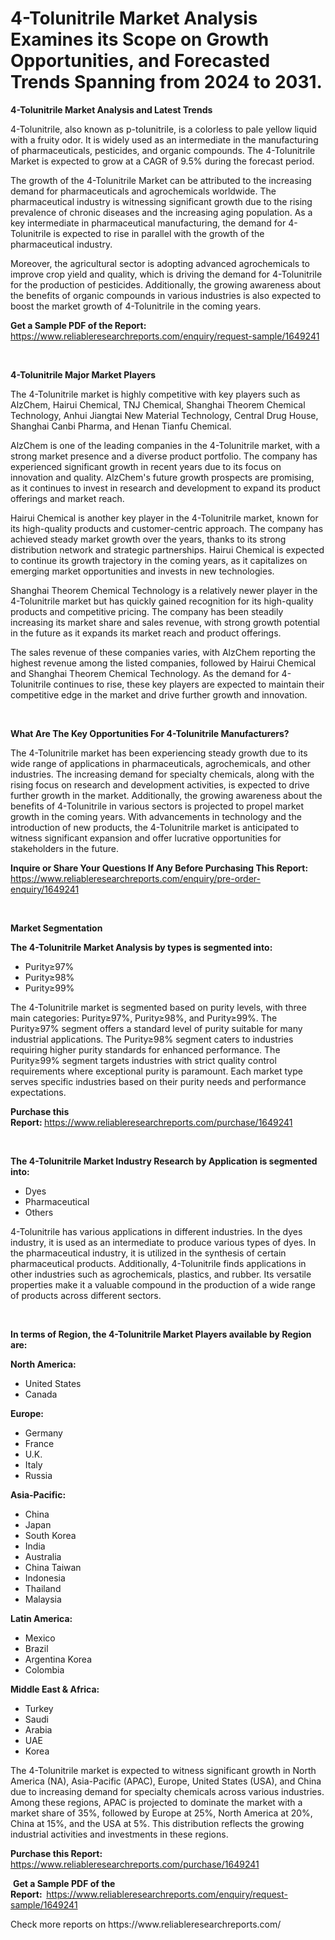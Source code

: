 <p><h1>4-Tolunitrile Market Analysis Examines its Scope on Growth Opportunities, and Forecasted Trends Spanning from 2024 to 2031.</h1></p><p><strong>4-Tolunitrile Market Analysis and Latest Trends</strong></p>
<p><p>4-Tolunitrile, also known as p-tolunitrile, is a colorless to pale yellow liquid with a fruity odor. It is widely used as an intermediate in the manufacturing of pharmaceuticals, pesticides, and organic compounds. The 4-Tolunitrile Market is expected to grow at a CAGR of 9.5% during the forecast period.</p><p>The growth of the 4-Tolunitrile Market can be attributed to the increasing demand for pharmaceuticals and agrochemicals worldwide. The pharmaceutical industry is witnessing significant growth due to the rising prevalence of chronic diseases and the increasing aging population. As a key intermediate in pharmaceutical manufacturing, the demand for 4-Tolunitrile is expected to rise in parallel with the growth of the pharmaceutical industry.</p><p>Moreover, the agricultural sector is adopting advanced agrochemicals to improve crop yield and quality, which is driving the demand for 4-Tolunitrile for the production of pesticides. Additionally, the growing awareness about the benefits of organic compounds in various industries is also expected to boost the market growth of 4-Tolunitrile in the coming years.</p></p>
<p><strong>Get a Sample PDF of the Report:&nbsp;</strong> <a href="https://www.reliableresearchreports.com/enquiry/request-sample/1649241">https://www.reliableresearchreports.com/enquiry/request-sample/1649241</a></p>
<p>&nbsp;</p>
<p><strong>4-Tolunitrile Major Market Players</strong></p>
<p><p>The 4-Tolunitrile market is highly competitive with key players such as AlzChem, Hairui Chemical, TNJ Chemical, Shanghai Theorem Chemical Technology, Anhui Jiangtai New Material Technology, Central Drug House, Shanghai Canbi Pharma, and Henan Tianfu Chemical.</p><p>AlzChem is one of the leading companies in the 4-Tolunitrile market, with a strong market presence and a diverse product portfolio. The company has experienced significant growth in recent years due to its focus on innovation and quality. AlzChem's future growth prospects are promising, as it continues to invest in research and development to expand its product offerings and market reach.</p><p>Hairui Chemical is another key player in the 4-Tolunitrile market, known for its high-quality products and customer-centric approach. The company has achieved steady market growth over the years, thanks to its strong distribution network and strategic partnerships. Hairui Chemical is expected to continue its growth trajectory in the coming years, as it capitalizes on emerging market opportunities and invests in new technologies.</p><p>Shanghai Theorem Chemical Technology is a relatively newer player in the 4-Tolunitrile market but has quickly gained recognition for its high-quality products and competitive pricing. The company has been steadily increasing its market share and sales revenue, with strong growth potential in the future as it expands its market reach and product offerings.</p><p>The sales revenue of these companies varies, with AlzChem reporting the highest revenue among the listed companies, followed by Hairui Chemical and Shanghai Theorem Chemical Technology. As the demand for 4-Tolunitrile continues to rise, these key players are expected to maintain their competitive edge in the market and drive further growth and innovation.</p></p>
<p>&nbsp;</p>
<p><strong>What Are The Key Opportunities For 4-Tolunitrile Manufacturers?</strong></p>
<p><p>The 4-Tolunitrile market has been experiencing steady growth due to its wide range of applications in pharmaceuticals, agrochemicals, and other industries. The increasing demand for specialty chemicals, along with the rising focus on research and development activities, is expected to drive further growth in the market. Additionally, the growing awareness about the benefits of 4-Tolunitrile in various sectors is projected to propel market growth in the coming years. With advancements in technology and the introduction of new products, the 4-Tolunitrile market is anticipated to witness significant expansion and offer lucrative opportunities for stakeholders in the future.</p></p>
<p><strong>Inquire or Share Your Questions If Any Before Purchasing This Report:</strong> <a href="https://www.reliableresearchreports.com/enquiry/pre-order-enquiry/1649241">https://www.reliableresearchreports.com/enquiry/pre-order-enquiry/1649241</a></p>
<p>&nbsp;</p>
<p><strong>Market Segmentation</strong></p>
<p><strong>The 4-Tolunitrile Market Analysis by types is segmented into:</strong></p>
<p><ul><li>Purity≥97%</li><li>Purity≥98%</li><li>Purity≥99%</li></ul></p>
<p><p>The 4-Tolunitrile market is segmented based on purity levels, with three main categories: Purity≥97%, Purity≥98%, and Purity≥99%. The Purity≥97% segment offers a standard level of purity suitable for many industrial applications. The Purity≥98% segment caters to industries requiring higher purity standards for enhanced performance. The Purity≥99% segment targets industries with strict quality control requirements where exceptional purity is paramount. Each market type serves specific industries based on their purity needs and performance expectations.</p></p>
<p><strong>Purchase this Report:&nbsp;</strong><a href="https://www.reliableresearchreports.com/purchase/1649241">https://www.reliableresearchreports.com/purchase/1649241</a></p>
<p>&nbsp;</p>
<p><strong>The 4-Tolunitrile Market Industry Research by Application is segmented into:</strong></p>
<p><ul><li>Dyes</li><li>Pharmaceutical</li><li>Others</li></ul></p>
<p><p>4-Tolunitrile has various applications in different industries. In the dyes industry, it is used as an intermediate to produce various types of dyes. In the pharmaceutical industry, it is utilized in the synthesis of certain pharmaceutical products. Additionally, 4-Tolunitrile finds applications in other industries such as agrochemicals, plastics, and rubber. Its versatile properties make it a valuable compound in the production of a wide range of products across different sectors.</p></p>
<p>&nbsp;</p>
<p><strong>In terms of Region, the 4-Tolunitrile Market Players available by Region are:</strong></p>
<p>
    <p> <strong> North America: </strong>
        <ul>
            <li>United States</li>
            <li>Canada</li>
        </ul>
        </p> 
    <p> <strong> Europe: </strong>
        <ul>
            <li>Germany</li>
            <li>France</li>
            <li>U.K.</li>
            <li>Italy</li>
            <li>Russia</li>
        </ul>
        </p> 
    <p> <strong> Asia-Pacific: </strong>
        <ul>
            <li>China</li>
            <li>Japan</li>
            <li>South Korea</li>
            <li>India</li>
            <li>Australia</li>
            <li>China Taiwan</li>
            <li>Indonesia</li>
            <li>Thailand</li>
            <li>Malaysia</li>
        </ul>
        </p> 
    <p> <strong> Latin America: </strong>
        <ul>
            <li>Mexico</li>
            <li>Brazil</li>
            <li>Argentina Korea</li>
            <li>Colombia</li>
        </ul>
        </p> 
    <p> <strong> Middle East & Africa: </strong>
        <ul>
            <li>Turkey</li>
            <li>Saudi</li>
            <li>Arabia</li>
            <li>UAE</li>
            <li>Korea</li>
        </ul>
    </p>
    </p>
<p><p>The 4-Tolunitrile market is expected to witness significant growth in North America (NA), Asia-Pacific (APAC), Europe, United States (USA), and China due to increasing demand for specialty chemicals across various industries. Among these regions, APAC is projected to dominate the market with a market share of 35%, followed by Europe at 25%, North America at 20%, China at 15%, and the USA at 5%. This distribution reflects the growing industrial activities and investments in these regions.</p></p>
<p><strong>Purchase this Report: </strong><a href="https://www.reliableresearchreports.com/purchase/1649241">https://www.reliableresearchreports.com/purchase/1649241</a></p>
<p>&nbsp;<strong>Get a Sample PDF of the Report:&nbsp;&nbsp;</strong><a href="https://www.reliableresearchreports.com/enquiry/request-sample/1649241">https://www.reliableresearchreports.com/enquiry/request-sample/1649241</a></p>
<p><strong></strong></p>
<p>Check more reports on https://www.reliableresearchreports.com/</p>
